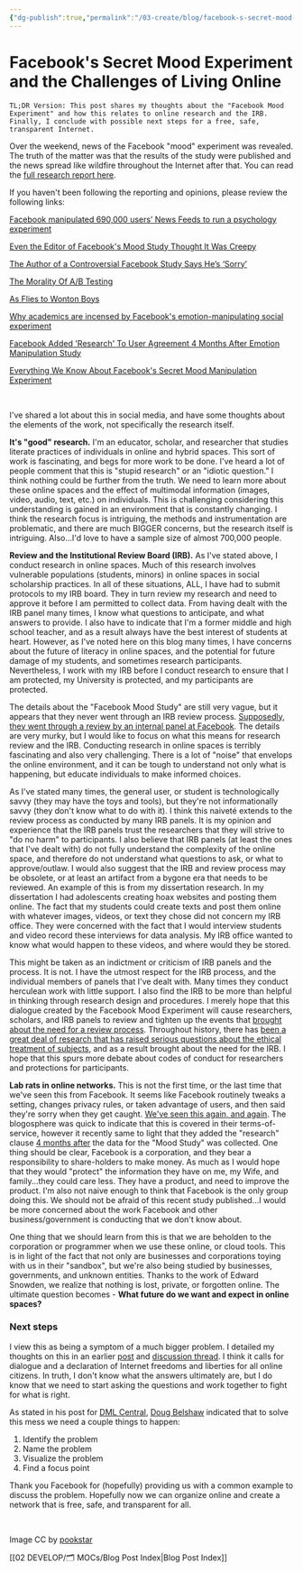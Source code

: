 ```yaml
---
{"dg-publish":true,"permalink":"/03-create/blog/facebook-s-secret-mood-experiment-and-the-challenges-of-living-online/","title":"Facebook's Secret Mood Experiment and the Challenges of Living Online","tags":["digital-identity","digital-literacies","privacy","social-media","social-networking"]}
---
```


# Facebook's Secret Mood Experiment and the Challenges of Living Online

```
TL;DR Version: This post shares my thoughts about the "Facebook Mood Experiment" and how this relates to online research and the IRB. Finally, I conclude with possible next steps for a free, safe, transparent Internet.
```

Over the weekend, news of the Facebook "mood" experiment was revealed. The truth of the matter was that the results of the study were published and the news spread like wildfire throughout the Internet after that. You can read the [full research report here](http://m.pnas.org/content/111/24/8788.full).

If you haven't been following the reporting and opinions, please review the following links:

[Facebook manipulated 690,000 users’ News Feeds to run a psychology experiment](http://thenextweb.com/facebook/2014-06-28/facebook-manipulated-690000-users-news-feeds-run-psychology-experiment/)

[Even the Editor of Facebook's Mood Study Thought It Was Creepy](http://m.theatlantic.com/technology/archive/2014/06/even-the-editor-of-facebooks-mood-study-thought-it-was-creepy/373649/)

[The Author of a Controversial Facebook Study Says He’s ‘Sorry’](http://time.com/2939100/facebook-study-emotions-adam-kramer/)

[The Morality Of A/B Testing](http://techcrunch.com/2014-06-29/ethics-in-a-data-driven-world/?ncid=rss)

[As Flies to Wonton Boys](http://laboratorium.net/archive/2014-06-28/as_flies_to_wanton_boys)

[Why academics are incensed by Facebook's emotion-manipulating social experiment](http://www.fastcompany.com/3032523/most-innovative-companies-2014/why-academics-are-incensed-by-facebooks-emotion-manipulating-?partner=rss)

[Facebook Added 'Research' To User Agreement 4 Months After Emotion Manipulation Study](http://www.forbes.com/sites/kashmirhill/2014-06-30/facebook-only-got-permission-to-do-research-on-users-after-emotion-manipulation-study/)

[Everything We Know About Facebook's Secret Mood Manipulation Experiment](http://www.theatlantic.com/technology/archive/2014/06/everything-we-know-about-facebooks-secret-mood-manipulation-experiment/373648/)

 

I've shared a lot about this in social media, and have some thoughts about the elements of the work, not specifically the research itself.

**It's "good" research.** I'm an educator, scholar, and researcher that studies literate practices of individuals in online and hybrid spaces. This sort of work is fascinating, and begs for more work to be done. I've heard a lot of people comment that this is "stupid research" or an "idiotic question." I think nothing could be further from the truth. We need to learn more about these online spaces and the effect of multimodal information (images, video, audio, text, etc.) on individuals. This is challenging considering this understanding is gained in an environment that is constantly changing. I think the research focus is intriguing, the methods and instrumentation are problematic, and there are much BIGGER concerns, but the research itself is intriguing. Also...I'd love to have a sample size of almost 700,000 people.

**Review and the Institutional Review Board (IRB).** As I've stated above, I conduct research in online spaces. Much of this research involves vulnerable populations (students, minors) in online spaces in social scholarship practices. In all of these situations, ALL, I have had to submit protocols to my IRB board. They in turn review my research and need to approve it before I am permitted to collect data. From having dealt with the IRB panel many times, I know what questions to anticipate, and what answers to provide. I also have to indicate that I'm a former middle and high school teacher, and as a result always have the best interest of students at heart. However, as I've noted here on this blog many times, I have concerns about the future of literacy in online spaces, and the potential for future damage of my students, and sometimes research participants. Nevertheless, I work with my IRB before I conduct research to ensure that I am protected, my University is protected, and my participants are protected.

The details about the "Facebook Mood Study" are still very vague, but it appears that they never went through an IRB review process. [Supposedly, they went through a review by an internal panel at Facebook](http://www.theatlantic.com/technology/archive/2014/06/everything-we-know-about-facebooks-secret-mood-manipulation-experiment/373648/). The details are very murky, but I would like to focus on what this means for research review and the IRB. Conducting research in online spaces is terribly fascinating and also very challenging. There is a lot of "noise" that envelops the online environment, and it can be tough to understand not only what is happening, but educate individuals to make informed choices.

As I've stated many times, the general user, or student is technologically savvy (they may have the toys and tools), but they're not informationally savvy (they don't know what to do with it). I think this naiveté extends to the review process as conducted by many IRB panels. It is my opinion and experience that the IRB panels trust the researchers that they will strive to "do no harm" to participants. I also believe that IRB panels (at least the ones that I've dealt with) do not fully understand the complexity of the online space, and therefore do not understand what questions to ask, or what to approve/outlaw. I would also suggest that the IRB and review process may be obsolete, or at least an artifact from a bygone era that needs to be reviewed. An example of this is from my dissertation research. In my dissertation I had adolescents creating hoax websites and posting them online. The fact that my students could create texts and post them online with whatever images, videos, or text they chose did not concern my IRB office. They were concerned with the fact that I would interview students and video record these interviews for data analysis. My IRB office wanted to know what would happen to these videos, and where would they be stored.

This might be taken as an indictment or criticism of IRB panels and the process. It is not. I have the utmost respect for the IRB process, and the individual members of panels that I've dealt with. Many times they conduct herculean work with little support. I also find the IRB to be more than helpful in thinking through research design and procedures. I merely hope that this dialogue created by the Facebook Mood Experiment will cause researchers, scholars, and IRB panels to review and tighten up the events that [brought about the need for a review process](http://www.hhs.gov/ohrp/archive/irb/irb_introduction.htm). Throughout history, there has [been a great deal of research that has raised serious questions about the ethical treatment of subjects](http://www.iupui.edu/~histwhs/G504.dir/irbhist.html), and as a result brought about the need for the IRB. I hope that this spurs more debate about codes of conduct for researchers and protections for participants.

**Lab rats in online networks.** This is not the first time, or the last time that we've seen this from Facebook. It seems like Facebook routinely tweaks a setting, changes privacy rules, or taken advantage of users, and then said they're sorry when they get caught. [We've seen this again, and again](http://bits.blogs.nytimes.com/2014-06-30/facebook-says-its-sorry-weve-heard-that-before/?_php=true&_type=blogs&_r=0). The blogosphere was quick to indicate that this is covered in their terms-of-service, however it recently same to light that they added the "research" clause [4 months after](http://www.forbes.com/sites/kashmirhill/2014-06-30/facebook-only-got-permission-to-do-research-on-users-after-emotion-manipulation-study/) the data for the "Mood Study" was collected. One thing should be clear, Facebook is a corporation, and they bear a responsibility to share-holders to make money. As much as I would hope that they would "protect" the information they have on me, my Wife, and family...they could care less. They have a product, and need to improve the product. I'm also not naive enough to think that Facebook is the only group doing this. We should not be afraid of this recent study published...I would be more concerned about the work Facebook and other business/government is conducting that we don't know about.

One thing that we should learn from this is that we are beholden to the corporation or programmer when we use these online, or cloud tools. This is in light of the fact that not only are businesses and corporations toying with us in their "sandbox", but we're also being studied by businesses, governments, and unknown entities. Thanks to the work of Edward Snowden, we realize that nothing is lost, private, or forgotten online. The ultimate question becomes - **What future do we want and expect in online spaces?**

### Next steps

I view this as being a symptom of a much bigger problem. I detailed my thoughts on this in an earlier [post](http://wiobyrne.com/safety-identity-and-literacy-in-online-spaces/) and [discussion thread](https://groups.google.com/forum/#!topic/ba-digweb-literacy/yNtk8Txkpu4). I think it calls for dialogue and a declaration of Internet freedoms and liberties for all online citizens. In truth, I don't know what the answers ultimately are, but I do know that we need to start asking the questions and work together to fight for what is right.

As stated in his post for [DML Central](http://dmlcentral.net/blog/doug-belshaw/reclaiming-web-next-generation), [Doug Belshaw](https://twitter.com/dajbelshaw) indicated that to solve this mess we need a couple things to happen:

1. Identify the problem
2. Name the problem
3. Visualize the problem
4. Find a focus point

Thank you Facebook for (hopefully) providing us with a common example to discuss the problem. Hopefully now we can organize online and create a network that is free, safe, and transparent for all.

 

Image CC by [pookstar](http://pookstar.deviantart.com/art/Fedora-Neon-Graffiti-89584166)

[[02 DEVELOP/🗂️ MOCs/Blog Post Index\|Blog Post Index]]